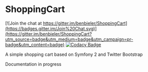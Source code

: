 # ShoppingCart

[![Join the chat at https://gitter.im/benbieler/ShoppingCart](https://badges.gitter.im/Join%20Chat.svg)](https://gitter.im/benbieler/ShoppingCart?utm_source=badge&utm_medium=badge&utm_campaign=pr-badge&utm_content=badge)
[![Codacy Badge](https://www.codacy.com/project/badge/523309ca2c2545bbb0305ec8f7629981)](https://www.codacy.com/app/benjaminbieler2014/ShoppingCart)

A simple shopping cart  based on Symfony 2 and Twitter Bootstrap

Documentation in progress
